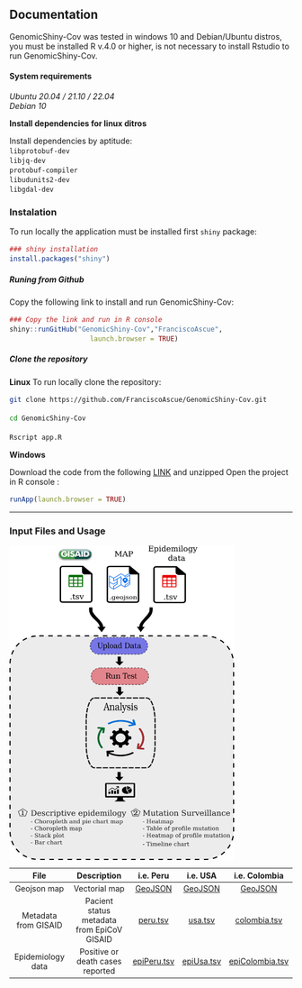 ## Documentation

GenomicShiny-Cov was tested in windows 10 and Debian/Ubuntu distros, you must be installed R v.4.0 or higher, is not necessary to install Rstudio to run GenomicShiny-Cov. 

#### System requirements 

*Ubuntu 20.04 / 21.10 / 22.04*  
*Debian 10*  

**Install dependencies for linux ditros**

Install dependencies by aptitude:  
`libprotobuf-dev`  
`libjq-dev`  
`protobuf-compiler`  
`libudunits2-dev`  
`libgdal-dev`  


### Instalation 

To run locally the application must be installed first `shiny` package:
```r 
### shiny installation 
install.packages("shiny")
```

##### Runing from Github
Copy the following link to install and run GenomicShiny-Cov:

```r 
### Copy the link and run in R console  
shiny::runGitHub("GenomicShiny-Cov","FranciscoAscue", 
                    launch.browser = TRUE)
```

##### Clone the repository 

**Linux**
To run locally clone the repository:

```bash
git clone https://github.com/FranciscoAscue/GenomicShiny-Cov.git

cd GenomicShiny-Cov

Rscript app.R
```

**Windows** 

Download the code from the following [LINK](https://github.com/FranciscoAscue/GenomicShiny-Cov/archive/refs/heads/master.zip) and unzipped Open the project in R console : 

```r
runApp(launch.browser = TRUE) 
```
________________________________________________________________________________________________________
### Input Files and Usage

<img align="center" width="400" src="img/wf.png">

| File  |  Description  |  i.e. Peru | i.e. USA | i.e. Colombia |
|:----------:|:-------------:|:-----------:|:-----------:|:-----------:|
|Geojson map | Vectorial map | [GeoJSON](https://github.com/FranciscoAscue/geojson-examples/blob/master/peru_departamental.geojson) | [GeoJSON](https://github.com/FranciscoAscue/geojson-examples/blob/master/peru_departamental.geojson) | [GeoJSON](https://github.com/FranciscoAscue/geojson-examples/blob/master/peru_departamental.geojson) |
|Metadata from GISAID | Pacient status metadata from EpiCoV GISAID |  [peru.tsv](https://github.com/FranciscoAscue/geojson-examples/blob/master/peru_departamental.geojson)| [usa.tsv](https://github.com/FranciscoAscue/geojson-examples/blob/master/peru_departamental.geojson) | [colombia.tsv](https://github.com/FranciscoAscue/geojson-examples/blob/master/peru_departamental.geojson) |
|Epidemiology data| Positive or death cases reported | [epiPeru.tsv](https://github.com/FranciscoAscue/geojson-examples/blob/master/peru_departamental.geojson) | [epiUsa.tsv](https://github.com/FranciscoAscue/geojson-examples/blob/master/peru_departamental.geojson) | [epiColombia.tsv](https://github.com/FranciscoAscue/geojson-examples/blob/master/peru_departamental.geojson) |
